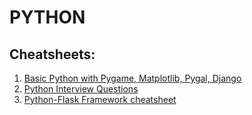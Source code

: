 # PYTHON

## Cheatsheets:

1. [Basic Python with Pygame, Matplotlib, Pygal, Django](./Python%20with%20Pygame,%20matplotlib,%20Pygal,%20Django.pdf)
2. [Python Interview Questions](./Python%20Interview%20questions.pdf)
3. [Python-Flask Framework cheatsheet](./Python%20Flask%20Cheatsheet.pdf)
